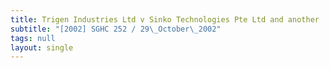 ```yaml
---
title: Trigen Industries Ltd v Sinko Technologies Pte Ltd and another
subtitle: "[2002] SGHC 252 / 29\_October\_2002"
tags: null
layout: single
---
```


